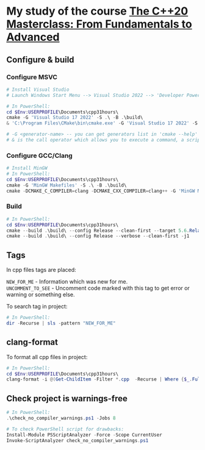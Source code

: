 # My study of the course [The C++20 Masterclass: From Fundamentals to Advanced](https://www.udemy.com/course/the-modern-cpp-20-masterclass/)

## Configure & build

### Configure MSVC
```powershell
# Install Visual Studio
# Launch Windows Start Menu --> Visual Studio 2022 --> 'Developer PowerShell for VS 2022'

# In PowerShell:
cd $Env:USERPROFILE\Documents\cpp31hours\
cmake -G 'Visual Studio 17 2022' -S .\ -B .\build\                                                     # configure cmake msvc. way 1
& 'C:\Program Files\CMake\bin\cmake.exe' -G 'Visual Studio 17 2022' -S .\ -B .\build\                  # configure cmake msvc. way 2

# -G <generator-name> -- you can get generators list in 'cmake --help'
# & is the call operator which allows you to execute a command, a script, or a function
```

### Configure GCC/Clang
```powershell
# Install MinGW
# In PowerShell:
cd $Env:USERPROFILE\Documents\cpp31hours\
cmake -G 'MinGW Makefiles' -S .\ -B .\build\                                                           # configure cmake gcc
cmake -DCMAKE_C_COMPILER=clang -DCMAKE_CXX_COMPILER=clang++ -G 'MinGW Makefiles' -S .\ -B .\build\     # configure cmake clang
```

### Build
```powershell
# In PowerShell:
cd $Env:USERPROFILE\Documents\cpp31hours\
cmake --build .\build\ --config Release --clean-first --target 5.6.RelationalOperators #--verbose      # build specific target
cmake --build .\build\ --config Release --verbose --clean-first -j1                                    # build entire project
```

## Tags

In cpp files tags are placed:

`NEW_FOR_ME` - Information which was new for me.  
`UNCOMMENT_TO_SEE` - Uncomment code marked with this tag to get error or warning or something else.

To search tag in project:

```powershell
# In PowerShell:
dir -Recurse | sls -pattern "NEW_FOR_ME"
```

## clang-format

To format all cpp files in project:

```powershell
# In PowerShell:
cd $Env:USERPROFILE\Documents\cpp31hours\
clang-format -i @(Get-ChildItem -Filter *.cpp  -Recurse | Where {$_.FullName -notlike "*\build\*"} | % { $_.FullName })
```

## Check project is warnings-free
```powershell
# In PowerShell:
.\check_no_compiler_warnings.ps1 -Jobs 8

# To check PowerShell script for drawbacks:
Install-Module PSScriptAnalyzer -Force -Scope CurrentUser
Invoke-ScriptAnalyzer check_no_compiler_warnings.ps1
```